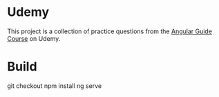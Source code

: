 # Udemy

This project is a collection of practice questions from the [Angular Guide Course](https://www.udemy.com/course/the-complete-guide-to-angular-2/) on Udemy.

# Build
git checkout
npm install
ng serve
